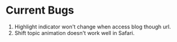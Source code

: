 # Current Bugs
1. Highlight indicator won't change when access blog though url.
2. Shift topic animation doesn't work well in Safari.
